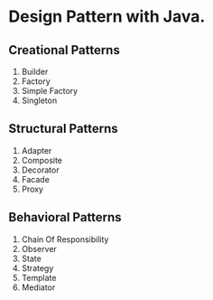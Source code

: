 # Design Pattern with Java.

## Creational Patterns
1. Builder
2. Factory
3. Simple Factory
4. Singleton

## Structural Patterns
1. Adapter
2. Composite
3. Decorator
4. Facade
5. Proxy

## Behavioral Patterns
1. Chain Of Responsibility
2. Observer
3. State
4. Strategy
5. Template
6. Mediator
